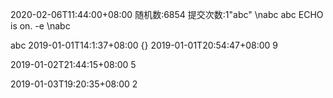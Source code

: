 2020-02-06T11:44:00+08:00
随机数:6854
提交次数:1"abc" 
\nabc 
abc 
ECHO is on.
-e \nabc 
 
abc 
2019-01-01T14:1:37+08:00 
{} 
2019-01-01T20:54:47+08:00 
9 
 
2019-01-02T21:44:15+08:00 
5 
 
2019-01-03T19:20:35+08:00 
2 
 
